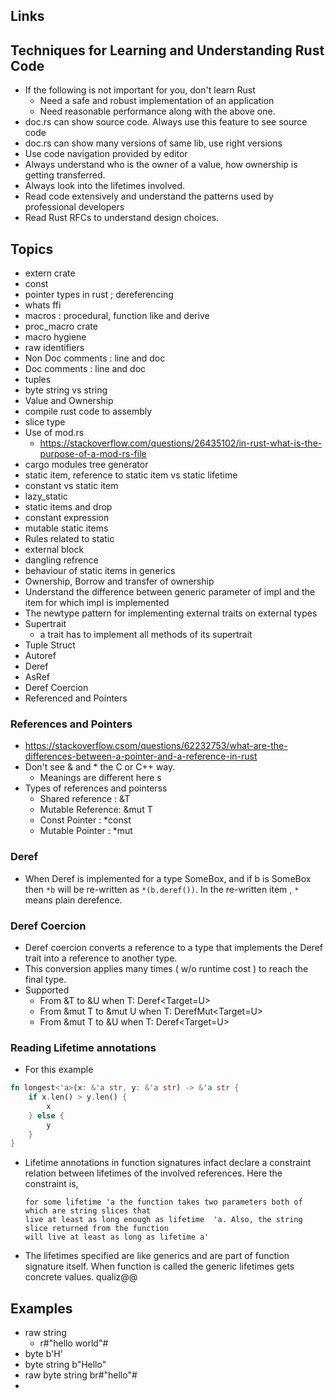 ## Links

## Techniques for Learning and Understanding Rust Code

- If the following is not important for you, don't learn Rust
  - Need a safe and robust implementation of an application
  - Need reasonable performance along with the above one.
- doc.rs can show source code. Always use this feature to see
  source code
- doc.rs can show many versions of same lib, use right versions
- Use code navigation provided by editor
- Always understand who is the owner of a value, how ownership is
  getting transferred.
- Always look into the lifetimes involved.
- Read code extensively and understand the patterns used by professional developers
- Read Rust RFCs to understand design choices. 

## Topics

- extern crate
- const
- pointer types in rust ; dereferencing
- whats ffi
- macros : procedural, function like and derive
- proc_macro crate
- macro hygiene
- raw identifiers
- Non Doc comments : line and doc
- Doc comments : line and doc
- tuples
- byte string vs string
- Value and Ownership
- compile rust code to assembly
- slice type
- Use of mod.rs
  - https://stackoverflow.com/questions/26435102/in-rust-what-is-the-purpose-of-a-mod-rs-file
- cargo modules tree generator
- static item, reference to static item vs static lifetime
- constant vs static item
- lazy_static
- static items and drop
- constant expression
- mutable static items
- Rules related to static
- external block
- dangling refrence
- behaviour of static items in generics
- Ownership, Borrow and transfer of ownership
- Understand the difference between generic parameter of impl
  and the item for which impl is implemented
- The newtype pattern for implementing external traits on external types
- Supertrait
  - a trait has to implement all methods of its supertrait
- Tuple Struct
- Autoref
- Deref
- AsRef
- Deref Coercion
- Referenced and Pointers

### References and Pointers
- https://stackoverflow.csom/questions/62232753/what-are-the-differences-between-a-pointer-and-a-reference-in-rust
- Don't see & and * the C or C++ way.
  - Meanings are different here s
- Types of references and pointerss
  - Shared reference : &T 
  - Mutable Reference: &mut T 
  - Const Pointer : *const 
  - Mutable Pointer : *mut 

### Deref

- When Deref is implemented for a type SomeBox, and if b is SomeBox then
  `*b` will be re-written as `*(b.deref())`. In the re-written
  item , `*` means plain derefence.

### Deref Coercion

- Deref coercion converts a reference to a type that implements the Deref trait into a reference to another type.
- This conversion applies many times ( w/o runtime cost ) to reach the final type.
- Supported
  - From &T to &U when T: Deref<Target=U>
  - From &mut T to &mut U when T: DerefMut<Target=U>
  - From &mut T to &U when T: Deref<Target=U>

### Reading Lifetime annotations

- For this example

```rust
fn longest<'a>(x: &'a str, y: &'a str) -> &'a str {
    if x.len() > y.len() {
        x
    } else {
        y
    }
}
```

- Lifetime annotations in function signatures infact declare a constraint relation between lifetimes of
  the involved references.
  Here the constraint is,
  ```
  for some lifetime 'a the function takes two parameters both of which are string slices that
  live at least as long enough as lifetime  'a. Also, the string slice returned from the function
  will live at least as long as lifetime a'
  ```
- The lifetimes specified are like generics and are part of function signature itself. When function is
  called the generic lifetimes gets concrete values.
  qualiz@@

## Examples

- raw string
  - r#"hello world"#
- byte b'H'
- byte string b"Hello"
- raw byte string br#"hello"#
-
